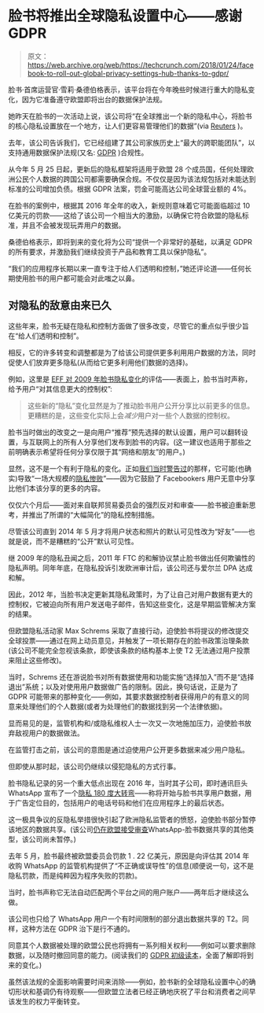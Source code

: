 # 脸书将推出全球隐私设置中心——感谢 GDPR 

> 原文：<https://web.archive.org/web/https://techcrunch.com/2018/01/24/facebook-to-roll-out-global-privacy-settings-hub-thanks-to-gdpr/>

脸书·首席运营官·雪莉·桑德伯格表示，该平台将在今年晚些时候进行重大的隐私变化，因为它准备遵守欧盟即将出台的数据保护法规。

她昨天在脸书的一次活动上说，该公司将“在全球推出一个新的隐私中心，将脸书的核心隐私设置放在一个地方，让人们更容易管理他们的数据”(via [Reuters](https://web.archive.org/web/20221206035906/https://www.reuters.com/article/us-facebook-sandberg-privacy/facebook-to-hand-privacy-controls-to-users-ahead-of-eu-law-idUSKBN1FC1Q6) )。

去年，该公司告诉我们，它已经组建了其公司家族历史上“最大的跨职能团队”，以支持通用数据保护法规(又名: [GDPR](https://web.archive.org/web/20221206035906/https://beta.techcrunch.com/2018/01/20/wtf-is-gdpr/) )合规性。

从今年 5 月 25 日起，更新后的隐私框架将适用于欧盟 28 个成员国，任何处理欧洲公民个人数据的跨国公司都需要确保合规。不仅仅是因为该法规包括对未能达到标准的公司增加负债。根据 GDPR 法案，罚金可能高达公司全球营业额的 4%。

在脸书的案例中，根据其 2016 年全年的收入，新规则意味着它可能面临超过 10 亿美元的罚款——这给了该公司一个相当大的激励，以确保它符合欧盟的隐私标准，并且不会被发现玩弄用户的数据。

桑德伯格表示，即将到来的变化将为公司“提供一个非常好的基础，以满足 GDPR 的所有要求，并激励我们继续投资于产品和教育工具以保护隐私”。

“我们的应用程序长期以来一直专注于给人们透明和控制，”她还评论道——任何长期使用脸书的用户都可能会对此嗤之以鼻。

## 对隐私的敌意由来已久

这些年来，脸书无疑在隐私和控制方面做了很多改变，尽管它的重点似乎很少旨在“给人们透明和控制”。

相反，它的许多转变和调整都是为了给该公司提供更多利用用户数据的方法，同时促使人们放弃更多隐私(从而给它更多利用他们数据的选择)。

例如，这里是 [EFF 对 2009 年脸书隐私变化](https://web.archive.org/web/20221206035906/https://www.eff.org/deeplinks/2009/12/facebooks-new-privacy-changes-good-bad-and-ugly)的评估——表面上，脸书当时声称，给予用户“对其信息更大的控制权”:

> 这些新的“隐私”变化显然是为了推动脸书用户公开分享比以前更多的信息。更糟糕的是，这些变化实际上会*减少*用户对一些个人数据的控制权。

脸书当时做出的改变之一是向用户“推荐”预先选择的默认设置，用户可以翻转设置，与互联网上的所有人分享他们发布到脸书的内容。(这一建议也适用于那些之前明确表示希望将任何分享仅限于其“网络和朋友”的用户。)

显然，这不是一个有利于隐私的变化。正如[我们当时警告过](https://web.archive.org/web/20221206035906/https://beta.techcrunch.com/2009/12/01/facebook-privacy-controls/)的那样，它可能(也确实)导致“一场大规模的[隐私惨败](https://web.archive.org/web/20221206035906/http://www.beta.techcrunch.com/2009/07/01/the-looming-facebook-privacy-fiasco/)”——因为它鼓励了 Facebookers 用户无意中分享比他们本该分享的更多的内容。

仅仅六个月后——面对来自联邦贸易委员会的强烈反对和审查——脸书被迫重新思考，并推出了所谓的“大幅简化”的隐私控制措施。

尽管该公司直到 2014 年 5 月才将用户状态和照片的默认可见性改为“好友”——也就是说，而不是糟糕的“公开”默认可见性。

继 2009 年的隐私丑闻之后，2011 年 FTC 的和解协议禁止脸书做出任何欺骗性的隐私声明。同年年底，在隐私投诉引发欧洲审计后，该公司还与爱尔兰 DPA 达成和解。

因此，2012 年，当脸书决定更新其隐私政策时，为了让自己对用户数据有更大的控制权，它被迫向所有用户发送电子邮件，告知这些变化，这是早期监管解决方案的结果。

但欧盟隐私活动家 Max Schrems 采取了直接行动，迫使脸书将提议的修改提交全球投票——通过在网上动员意见，并触发了一项长期存在的脸书政策治理条款(该公司不能完全忽视该条款，即使该条款的结构基本上使 T2 无法通过用户投票来阻止这些修改)。

当时，Schrems 还在游说脸书对所有数据使用和功能实施“选择加入”而不是“选择退出”系统；以及对使用用户数据做广告的限制。因此，换句话说，正是为了 GDPR 可能带来的那种变化——例如，其要求数据控制者获得用户的有意义的同意来处理他们的个人数据(或者为处理他们的数据找到另一个法律依据)。

显而易见的是，监管机构和/或隐私维权人士一次又一次地施加压力，迫使脸书放弃敌视用户的数据做法。

在监管打击之前，该公司的意图是通过迫使用户公开更多数据来减少用户隐私。

但即使从那时起，该公司仍继续以侵犯隐私的方式行事。

脸书隐私记录的另一个重大低点出现在 2016 年，当时其子公司，即时通讯巨头 WhatsApp 宣布了一个[隐私 180 度大转弯](https://web.archive.org/web/20221206035906/https://beta.techcrunch.com/2016/09/30/whatsapps-privacy-u-turn-on-sharing-data-with-facebook-draws-more-heat-in-europe/)——称将开始与脸书共享用户数据，用于广告定位目的，包括用户的电话号码和他们在应用程序上的最后状态。

这一极具争议的反隐私举措很快引起了欧洲隐私监管者的愤怒，迫使脸书部分暂停该地区的数据共享。(该公司[仍在欧盟接受审查](https://web.archive.org/web/20221206035906/https://beta.techcrunch.com/2017/12/19/france-puts-facebook-on-notice-over-whatsapp-data-transfers/)WhatsApp-脸书数据共享的其他类型，该公司尚未暂停。)

去年 5 月，脸书最终被欧盟委员会罚款 1 . 22 亿美元，原因是向评估其 2014 年收购 WhatsApp 的监管机构提供了“不正确或误导性”的信息(顺便说一句，这不是隐私罚款，而是纯粹因为程序失败的罚款)。

当时，脸书声称它无法自动匹配两个平台之间的用户账户——两年后才继续这么做。

该公司也只给了 WhatsApp 用户一个有时间限制的部分退出数据共享的 T2。同样，这种方法在 GDPR 治下是行不通的。

同意其个人数据被处理的欧盟公民也将拥有一系列相关权利——例如可以要求删除数据，以及随时撤回同意的能力。(阅读我们的 [GDPR 初级读本](https://web.archive.org/web/20221206035906/https://beta.techcrunch.com/2018/01/20/wtf-is-gdpr/)，全面了解即将到来的变化。)

虽然该法规的全面影响需要时间来消除——例如，脸书新的全球隐私设置中心的确切形状和基调仍有待观察——但欧盟立法者已经正确地庆祝了平台和消费者之间早该发生的权力平衡转变。